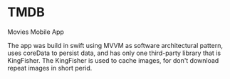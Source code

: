 # TMDB
Movies Mobile App

The app was build in swift using MVVM as software architectural pattern, uses coreData to persist data, and has only one third-party library that is KingFisher. The KingFisher is used to cache images, for don't download repeat images in short perid.
